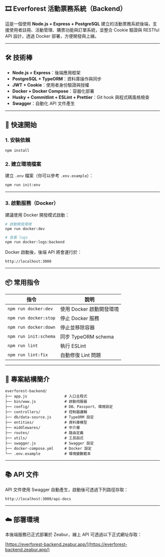 ## 🎞 Everforest 活動票務系統（Backend）

這是一個使用 **Node.js + Express + PostgreSQL** 建立的活動票務系統後端，支援使用者註冊、活動管理、購票功能與訂單系統，並整合 Cookie 驗證與 RESTful API 設計，透過 Docker 部署，方便開發與上線。

---

## 🛠 技術棒

- **Node.js + Express**：後端應用框架
- **PostgreSQL + TypeORM**：資料庫操作與同步
- **JWT + Cookie**：使用者身份驗證與授權
- **Docker + Docker Compose**：容器化部署
- **Husky + Commitlint + ESLint + Prettier**：Git hook 與程式碼風格檢查
- **Swagger**：自動化 API 文件產生

---

## 🚀 快速開始

### 1. 安裝依賴

```bash
npm install
```

### 2. 建立環境檔案

建立 `.env` 檔案（你可以參考 `.env.example`）：

```bash
npm run init:env
```

---

### 3. 啟動服務（Docker）

建議使用 Docker 開發模式啟動：

```bash
# 啟動開發環境
npm run docker:dev

# 查看 logs
npm run docker:logs:backend
```

Docker 啟動後，後端 API 將會運行於：

```
http://localhost:3000
```

---

## 📦 常用指令

| 指令                  | 說明                     |
| --------------------- | ------------------------ |
| `npm run docker:dev`  | 使用 Docker 啟動開發環境 |
| `npm run docker:stop` | 停止 Docker 服務         |
| `npm run docker:down` | 停止並移除容器           |
| `npm run init:schema` | 同步 TypeORM schema      |
| `npm run lint`        | 執行 ESLint              |
| `npm run lint:fix`    | 自動修復 Lint 問題       |

---

## 🧹 專案結構簡介

```
everforest-backend/
├── app.js                 # 入口主程式
├── bin/www.js             # 啟動伺服器
├── config/                # DB、Passport、環境設定
├── controllers/           # 控制器邏輯
├── db/data-source.js      # TypeORM 設定
├── entities/              # 資料庫模型
├── middlewares/           # 中介層
├── routes/                # 路由定義
├── utils/                 # 工具函式
├── swagger.js             # Swagger 設定
├── docker-compose.yml     # Docker 設定
└── .env.example           # 環境變數範本
```

---

## 📚 API 文件

API 文件使用 Swagger 自動產生，啟動後可透過下列路徑存取：

```
http://localhost:3000/api-docs
```

---

## ☁️ 部署環境

本後端服務已正式部署於 Zeabur，線上 API 可透過以下正式網址存取：

[https://everforest-backend.zeabur.app/](https://everforest-backend.zeabur.app/)
